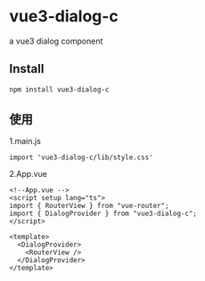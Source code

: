 # vue3-dialog-c

a vue3 dialog component

## Install

```bash
npm install vue3-dialog-c
```

## 使用

1.main.js

```vue
import 'vue3-dialog-c/lib/style.css'
```

2.App.vue

```vue
<!--App.vue -->
<script setup lang="ts">
import { RouterView } from "vue-router";
import { DialogProvider } from "vue3-dialog-c";
</script>

<template>
  <DialogProvider>
    <RouterView />
  </DialogProvider>
</template>
```
